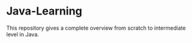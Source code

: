 # Java-Learning
This repository gives a complete overview from scratch to intermediate level in Java.
